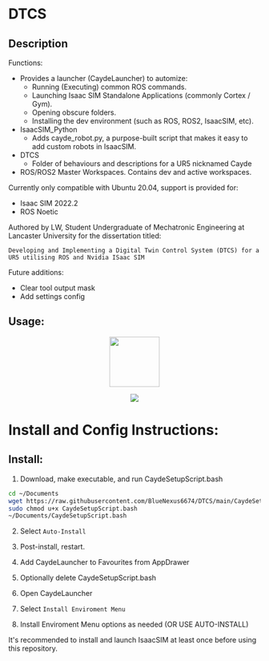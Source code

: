 # DTCS
## Description
Functions:
- Provides a launcher (CaydeLauncher) to automize:
  - Running (Executing) common ROS commands.
  - Launching Isaac SIM Standalone Applications (commonly Cortex / Gym).
  - Opening obscure folders.
  - Installing the dev environment (such as ROS, ROS2, IsaacSIM, etc).
- IsaacSIM_Python
  - Adds cayde_robot.py, a purpose-built script that makes it easy to add custom robots in IsaacSIM.
- DTCS
  - Folder of behaviours and descriptions for a UR5 nicknamed Cayde
- ROS/ROS2 Master Workspaces. Contains dev and active workspaces.

Currently only compatible with Ubuntu 20.04, support is provided for:
- Isaac SIM 2022.2
- ROS Noetic

Authored by LW, Student Undergraduate of Mechatronic Engineering at Lancaster University for the dissertation titled:

```Developing and Implementing a Digital Twin Control System (DTCS) for a UR5 utilising ROS and Nvidia ISaac SIM```


Future additions:
- Clear tool output mask
- Add settings config


## Usage:
<p align="center">
 <img src="https://user-images.githubusercontent.com/65248566/218260574-a83cd6ab-07f8-4f88-8f2c-bebf3f48dbf3.png" width=100 height=100 />
</p>

<p align="center">
 <img src="https://user-images.githubusercontent.com/65248566/218261000-a43e2090-6c92-48e2-840b-360386d21f69.png" />
</p>

# Install and Config Instructions:
## Install:
1. Download, make executable, and run CaydeSetupScript.bash
```bash
cd ~/Documents
wget https://raw.githubusercontent.com/BlueNexus6674/DTCS/main/CaydeSetupScript.bash
sudo chmod u+x CaydeSetupScript.bash
~/Documents/CaydeSetupScript.bash
```

2. Select ```Auto-Install```

3. Post-install, restart.

4. Add CaydeLauncher to Favourites from AppDrawer

5. Optionally delete CaydeSetupScript.bash 

6. Open CaydeLauncher

7. Select ```Install Enviroment Menu```

8. Install Enviroment Menu options as needed (OR USE AUTO-INSTALL)

It's recommended to install and launch IsaacSIM at least once before using this repository. 
